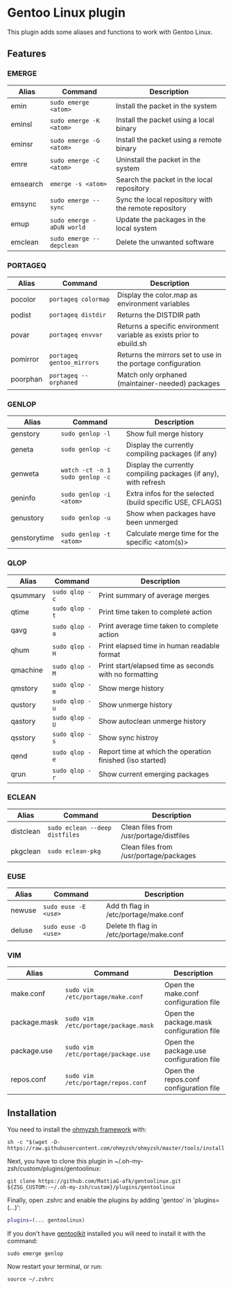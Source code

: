 # Gentoo Linux plugin

This plugin adds some aliases and functions to work with Gentoo Linux.

## Features
### EMERGE
 
| Alias       | Command                              | Description                                                         |
|-------------|--------------------------------------|---------------------------------------------------------------------|
| emin        | `sudo emerge <atom>`                 | Install the <atom> packet in the system                             |
| eminsl      | `sudo emerge -K <atom>`              | Install the <atom> packet using a local binary                      |
| eminsr      | `sudo emerge -G <atom>`              | Install the <atom> packet using a remote binary                     |
| emre        | `sudo emerge -C <atom>`              | Uninstall the <atom> packet in the system                           |
| emsearch    | `emerge -s <atom>`                   | Search the <atom> packet in the local repository                    |
| emsync      | `sudo emerge --sync`                 | Sync the local repository with the remote repository                |
| emup        | `sudo emerge -aDuN world`            | Update the packages in the local system                             |
| emclean     | `sudo emerge --depclean`             | Delete the unwanted software                                        |
### PORTAGEQ

| Alias       | Command                              | Description                                                         |
|-------------|--------------------------------------|---------------------------------------------------------------------|
| pocolor     | `portageq colormap `                 | Display the color.map as environment variables                      |
| podist      | `portageq distdir `                  | Returns the DISTDIR path                                            |
| povar       | `portageq envvar `                   | Returns a specific environment variable as exists prior to ebuild.sh|
| pomirror    | `portageq gentoo_mirrors`            | Returns the mirrors set to use in the portage configuration         |
| poorphan    | `portageq --orphaned `               | Match only orphaned (maintainer-needed) packages                    |
### GENLOP

| Alias       | Command                              | Description                                                         |
|-------------|--------------------------------------|---------------------------------------------------------------------|
| genstory    | `sudo genlop -l`                     | Show full merge history                                             |
| geneta      | `sudo genlop -c`                     | Display the currently compiling packages (if any)                   |
| genweta     | `watch -ct -n 1 sudo genlop -c`      | Display the currently compiling packages (if any), with refresh     |
| geninfo     | `sudo genlop -i <atom>`              | Extra infos for the selected <atom> (build specific USE, CFLAGS)    |
| genustory   | `sudo genlop -u`                     | Show when packages have been unmerged                               |
| genstorytime| `sudo genlop -t <atom>`              | Calculate merge time for the specific <atom(s)>                     |
### QLOP

| Alias       | Command                              | Description                                                         |
|-------------|--------------------------------------|---------------------------------------------------------------------|
| qsummary    | `sudo qlop -c`                       | Print summary of average merges                                     |
| qtime       | `sudo qlop -t`                       | Print time taken to complete action                                 |
| qavg        | `sudo qlop -a`                       | Print average time taken to complete action                         |
| qhum        | `sudo qlop -H`                       | Print elapsed time in human readable format                         |
| qmachine    | `sudo qlop -M`                       | Print start/elapsed time as seconds with no formatting              |
| qmstory     | `sudo qlop -m`                       | Show merge history                                                  |
| qustory     | `sudo qlop -u`                       | Show unmerge history                                                |
| qastory     | `sudo qlop -U`                       | Show autoclean unmerge history                                      |
| qsstory     | `sudo qlop -s`                       | Show sync histroy                                                   |
| qend        | `sudo qlop -e`                       | Report time at which the operation finished (iso started)           |
| qrun        | `sudo qlop -r`                       | Show current emerging packages                                      |
### ECLEAN
 
| Alias       | Command                              | Description                                                         |
|-------------|--------------------------------------|---------------------------------------------------------------------|
| distclean   | `sudo eclean --deep distfiles`       | Clean files from /usr/portage/distfiles                             |
| pkgclean    | `sudo eclean-pkg`                    | Clean  files from /usr/portage/packages                             |
### EUSE

| Alias       | Command                              | Description                                                         |
|-------------|--------------------------------------|---------------------------------------------------------------------|
| newuse      | `sudo euse -E <use>`                 | Add th <use> flag in /etc/portage/make.conf                         |
| deluse      | `sudo euse -D <use>`                 | Delete th <use> flag in /etc/portage/make.conf                      |
### VIM

| Alias       | Command                              | Description                                                         |
|-------------|--------------------------------------|---------------------------------------------------------------------|
| make.conf   | `sudo vim /etc/portage/make.conf`    | Open the make.conf configuration file                               |
| package.mask| `sudo vim /etc/portage/package.mask` | Open the package.mask configuration file                            |
| package.use | `sudo vim /etc/portage/package.use`  | Open the package.use configuration file                             |
| repos.conf  | `sudo vim /etc/portage/repos.conf`   | Open the repos.conf configuration file                              |
## Installation
You need to install the [ohmyzsh framework](https://github.com/ohmyzsh/ohmyzsh) with:
```shell
sh -c "$(wget -O- https://raw.githubusercontent.com/ohmyzsh/ohmyzsh/master/tools/install.sh)"
```
Next, you have to clone this plugin in ~/.oh-my-zsh/custom/plugins/gentoolinux:
```shell
git clone https://github.com/MattiaG-afk/gentoolinux.git ${ZSG_CUSTOM:-~/.oh-my-zsh/custom}/plugins/gentoolinux
```
Finally, open .zshrc and enable the plugins by adding 'gentoo' in 'plugins=(...)':
```zsh
plugins=(... gentoolinux)
```
If you don't have [gentoolkit](https://packages.gentoo.org/packages/app-portage/gentoolkit) installed you will need to install it with the command:
```shell
sudo emerge genlop
```
Now restart your terminal, or run:
```shell
source ~/.zshrc
```
